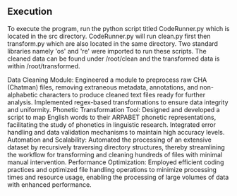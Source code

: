 ## Execution
 To execute the program, run the python script titled CodeRunner.py which is located in the src directory. 
 CodeRunner.py will run clean.py first then transform.py which are also located in the same directory.
 Two standard libraries namely 'os' and 're' were imported to run these scripts.
 The cleaned data can be found under /root/clean and the transformed data is within /root/transformed.

 Data Cleaning Module: Engineered a module to preprocess raw CHA (Chatman) files, removing extraneous metadata, annotations, and non-alphabetic characters to produce cleaned text files ready for further analysis. Implemented regex-based transformations to ensure data integrity and uniformity.
Phonetic Transformation Tool: Designed and developed a script to map English words to their ARPABET phonetic representations, facilitating the study of phonetics in linguistic research. Integrated error handling and data validation mechanisms to maintain high accuracy levels.
Automation and Scalability: Automated the processing of an extensive dataset by recursively traversing directory structures, thereby streamlining the workflow for transforming and cleaning hundreds of files with minimal manual intervention.
Performance Optimization: Employed efficient coding practices and optimized file handling operations to minimize processing times and resource usage, enabling the processing of large volumes of data with enhanced performance.


 
